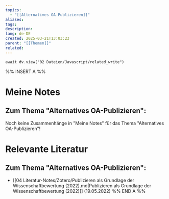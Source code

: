 ```yaml
---
topics:
  - "[[Alternatives OA-Publizieren]]"
aliases:
tags: 
description: 
lang: de-DE
created: 2025-03-21T13:03:23
parent: "[[Themen]]"
related:
---
```

```dataviewjs
await dv.view("02 Dateien/Javascript/related_write")
```
%% INSERT A %%
# Meine Notes
## Zum Thema "Alternatives OA-Publizieren":

Noch keine Zusammenhänge in "Meine Notes" für das Thema "Alternatives OA-Publizieren"!


# Relevante Literatur
## Zum Thema "Alternatives OA-Publizieren":

- [[04 Literatur-Notes/Zotero/Publizieren als Grundlage der Wissenschaftbewertung (2022).md|Publizieren als Grundlage der Wissenschaftbewertung (2022)]] (19.05.2022)
%% END A %%